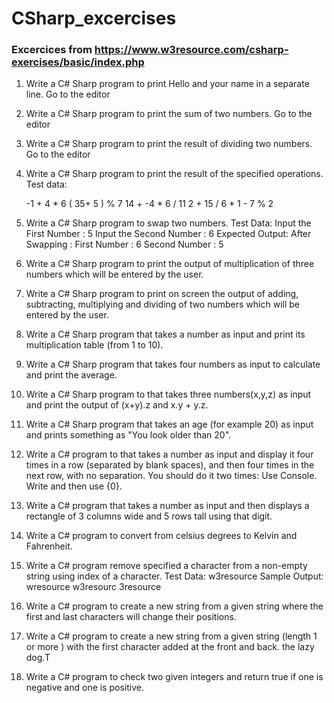 # CSharp_excercises

### Excercices from https://www.w3resource.com/csharp-exercises/basic/index.php

1. Write a C# Sharp program to print Hello and your name in a separate line. Go to the editor

2. Write a C# Sharp program to print the sum of two numbers. Go to the editor

3. Write a C# Sharp program to print the result of dividing two numbers. Go to the editor

4. Write a C# Sharp program to print the result of the specified operations.
Test data:

    -1 + 4 * 6
    ( 35+ 5 ) % 7
    14 + -4 * 6 / 11
    2 + 15 / 6 * 1 - 7 % 2 

5. Write a C# Sharp program to swap two numbers.
Test Data:
Input the First Number : 5
Input the Second Number : 6
Expected Output:
After Swapping :
First Number : 6
Second Number : 5

6. Write a C# Sharp program to print the output of multiplication of three numbers which will be entered by the user. 

7. Write a C# Sharp program to print on screen the output of adding, subtracting, multiplying and dividing of two numbers which will be entered by the user.

8. Write a C# Sharp program that takes a number as input and print its multiplication table (from 1 to 10). 

9. Write a C# Sharp program that takes four numbers as input to calculate and print the average. 

10. Write a C# Sharp program to that takes three numbers(x,y,z) as input and print the output of (x+y).z and x.y + y.z. 

11. Write a C# Sharp program that takes an age (for example 20) as input and prints something as "You look older than 20". 

12. Write a C# program to that takes a number as input and display it four times in a row (separated by blank spaces), and then four times in the next row, with no separation. You should do it two times: Use Console. Write and then use {0}.

13. Write a C# program that takes a number as input and then displays a rectangle of 3 columns wide and 5 rows tall using that digit.

14. Write a C# program to convert from celsius degrees to Kelvin and Fahrenheit. 

15. Write a C# program remove specified a character from a non-empty string using index of a character.
Test Data:
w3resource
Sample Output:
wresource
w3resourc
3resource

16. Write a C# program to create a new string from a given string where the first and last characters will change their positions. 

17. Write a C# program to create a new string from a given string (length 1 or more ) with the first character added at the front and back.  the lazy dog.T

18. Write a C# program to check two given integers and return true if one is negative and one is positive. 

